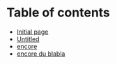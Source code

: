 # Table of contents

* [Initial page](README.md)
* [Untitled](untitled.md)
* [encore](encore.md)
* [encore du blabla](untitled-1.md)

